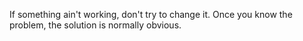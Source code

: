 If something ain't working, don't try to change it. Once you know the problem, the solution is normally obvious.